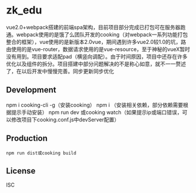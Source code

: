 # zk_edu
vue2.0+webpack搭建的前端spa架构，目前项目部分完成已打包可在服务器跑通。webpack使用的是饿了么团队开发的cooking（对webpack一系列功能打包整合的框架），vue使用的是新版本2.0vue，期间遇到许多vue2.0较1.0的坑，路由使用的是vue-router，数据请求使用的是vue-resource，至于神秘的vueX暂时没有用到。项目要求适配pad（横竖向调配）。由于时间原因，项目中还存在许多优化以及组件的拆分。项目搭建中部分问题解决的不是称心如意，就不一一赘述了，在以后开发中慢慢完善。同步更新同步优化

## Development

npm i cooking-cli -g（安装cooking）
npm i （安装相关依赖，部分依赖需要根据提示手动安装）
npm run dev 或cooking watch（如果提示ip或端口错误，可以修改项目下cooking.conf.js中devServer配置）

## Production
```
npm run dist或cooking build
```

## License
ISC
